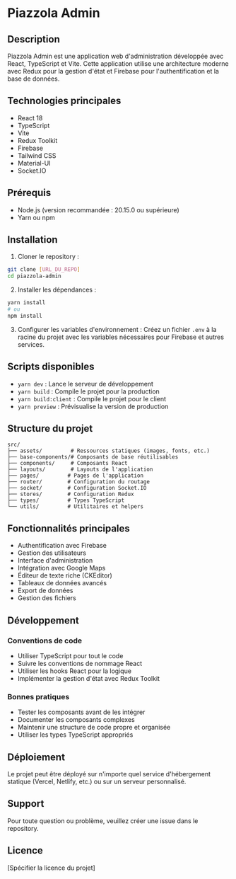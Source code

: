 # Piazzola Admin

## Description
Piazzola Admin est une application web d'administration développée avec React, TypeScript et Vite. Cette application utilise une architecture moderne avec Redux pour la gestion d'état et Firebase pour l'authentification et la base de données.

## Technologies principales
- React 18
- TypeScript
- Vite
- Redux Toolkit
- Firebase
- Tailwind CSS
- Material-UI
- Socket.IO

## Prérequis
- Node.js (version recommandée : 20.15.0 ou supérieure)
- Yarn ou npm

## Installation

1. Cloner le repository :
```bash
git clone [URL_DU_REPO]
cd piazzola-admin
```

2. Installer les dépendances :
```bash
yarn install
# ou
npm install
```

3. Configurer les variables d'environnement :
Créez un fichier `.env` à la racine du projet avec les variables nécessaires pour Firebase et autres services.

## Scripts disponibles

- `yarn dev` : Lance le serveur de développement
- `yarn build` : Compile le projet pour la production
- `yarn build:client` : Compile le projet pour le client
- `yarn preview` : Prévisualise la version de production

## Structure du projet

```
src/
├── assets/         # Ressources statiques (images, fonts, etc.)
├── base-components/# Composants de base réutilisables
├── components/     # Composants React
├── layouts/        # Layouts de l'application
├── pages/         # Pages de l'application
├── router/        # Configuration du routage
├── socket/        # Configuration Socket.IO
├── stores/        # Configuration Redux
├── types/         # Types TypeScript
└── utils/         # Utilitaires et helpers
```

## Fonctionnalités principales
- Authentification avec Firebase
- Gestion des utilisateurs
- Interface d'administration
- Intégration avec Google Maps
- Éditeur de texte riche (CKEditor)
- Tableaux de données avancés
- Export de données
- Gestion des fichiers

## Développement

### Conventions de code
- Utiliser TypeScript pour tout le code
- Suivre les conventions de nommage React
- Utiliser les hooks React pour la logique
- Implémenter la gestion d'état avec Redux Toolkit

### Bonnes pratiques
- Tester les composants avant de les intégrer
- Documenter les composants complexes
- Maintenir une structure de code propre et organisée
- Utiliser les types TypeScript appropriés

## Déploiement
Le projet peut être déployé sur n'importe quel service d'hébergement statique (Vercel, Netlify, etc.) ou sur un serveur personnalisé.

## Support
Pour toute question ou problème, veuillez créer une issue dans le repository.

## Licence
[Spécifier la licence du projet] 